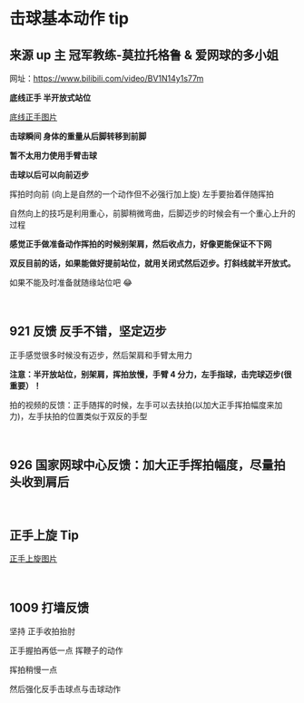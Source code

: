 # 击球基本动作 tip

## 来源 up 主 冠军教练-莫拉托格鲁 & 爱网球的多小姐


网址：https://www.bilibili.com/video/BV1N14y1s77m


**底线正手 半开放式站位**

[底线正手图片](http://m.qpic.cn/psc?/V533uQTC1PsA1y3mTS0h0iehDt3y7kXY/ruAMsa53pVQWN7FLK88i5oypkSffkCqBRCRE9MoqbmnW*x2eBTx*.r8f8OXhDIyo1wKJciPSGrq.sdMFW.dWR1aIoqCpSie.TLG7V1GixbA!/mnull&bo=fAc4BAAAAAADB2U!&rf=photolist&t=5)

**击球瞬间 身体的重量从后脚转移到前脚**

**暂不太用力使用手臂击球**

**击球以后可以向前迈步**

挥拍时向前 (向上是自然的一个动作但不必强行加上旋) 左手要抬着伴随挥拍

自然向上的技巧是利用重心，前脚稍微弯曲，后脚迈步的时候会有一个重心上升的过程

**感觉正手做准备动作挥拍的时候别架肩，然后收点力，好像更能保证不下网**

**双反目前的话，如果能做好提前站位，就用关闭式然后迈步。打斜线就半开放式。**

如果不能及时准备就随缘站位吧 😂

&nbsp;

## 921 反馈 反手不错，坚定迈步

正手感觉很多时候没有迈步，然后架肩和手臂太用力

**注意：半开放站位，别架肩，挥拍放慢，手臂 4 分力，左手指球，击完球迈步(很重要）！**

拍的视频的反馈：正手随挥的时候，左手可以去扶拍(以加大正手挥拍幅度来加力)，左手扶拍的位置类似于双反的手型

&nbsp;

## 926 国家网球中心反馈：加大正手挥拍幅度，尽量拍头收到肩后

&nbsp;

## 正手上旋 Tip

[正手上旋图片](http://m.qpic.cn/psc?/V533uQTC1PsA1y3mTS0h0iehDt3y7kXY/ruAMsa53pVQWN7FLK88i5oypkSffkCqBRCRE9MoqbmnCjaLavrFuv4YtdVKt0BA89UMzXl4IzUBeTjZhJ4yQlrZcm*ZUiIu3fx7MNurVcso!/mnull&bo=8wM1AgAAAAADB.U!&rf=photolist&t=5)

&nbsp;

## 1009 打墙反馈

坚持 正手收拍抬肘

正手握拍再低一点 挥鞭子的动作

挥拍稍慢一点

然后强化反手击球点与击球动作
